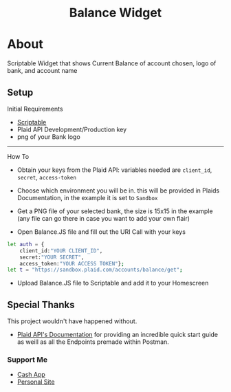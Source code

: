 <h1 align="center">
  <br>
  Balance Widget
  <br>
</h1>


# About

Scriptable Widget that shows Current Balance of account chosen, logo of bank, and account name

## Setup
Initial Requirements

* [Scriptable](https://scriptable.app/)
* Plaid API Development/Production key
* png of your Bank logo
--------------
How To

* Obtain your keys from the Plaid API: variables needed are `client_id`, `secret`, `access-token`

* Choose which environment you will be in. this will be provided in Plaids Documentation, in the example it is set to `Sandbox`

* Get a PNG file of your selected bank, the size is 15x15 in the example (any file can go there in case you want to add your own flair)

* Open Balance.JS file and fill out the URI Call with your keys
```bash
let auth = {
	client_id:"YOUR CLIENT_ID",
	secret:"YOUR SECRET",
	access_token:"YOUR ACCESS TOKEN"};
let t = "https://sandbox.plaid.com/accounts/balance/get";
```

* Upload Balance.JS file to Scriptable and add it to your Homescreen


## Special Thanks

This project wouldn't have happened without.

- [Plaid API's Documentation](https://plaid.com/docs/quickstart/)
  for providing an incredible quick start guide as weill as all the Endpoints premade within Postman.

### Support Me

* [Cash App](https://cash.app/$bloblems)
* [Personal Site](https://www.bloblems.com/)

